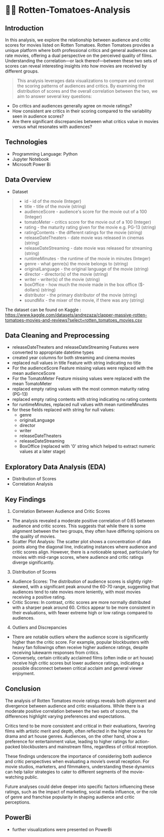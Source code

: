 # 🍅🍅 Rotten-Tomatoes-Analysis

## Introduction 
In this analysis, we explore the relationship between audience and critic scores for movies listed on Rotten Tomatoes. Rotten Tomatoes provides a unique platform where both professional critics and general audiences can rate movies, offering a dual perspective on the perceived quality of films. Understanding the correlation—or lack thereof—between these two sets of scores can reveal interesting insights into how movies are received by different groups.

> This analysis leverages data visualizations to compare and contrast the scoring patterns of audiences and critics. By examining the distribution of scores and the overall correlation between the two, we aim to answer several key questions:

- Do critics and audiences generally agree on movie ratings?
- How consistent are critics in their scoring compared to the variability seen in audience scores?
- Are there significant discrepancies between what critics value in movies versus what resonates with audiences?

## Technologies
- Programming Language: Python
- Jupyter Notebook
- Microsoft Power Bi

## Data Overview

- Dataset
> - id - id of the movie (Integer)                    
> - title - title of the movie (string)                 
> - audienceScore - audience's score for the movie out of a 100 (Integer)        
> - tomatoMeter - critics score for the movie out of a 100  (Integer)           
> - rating - the maturity rating given for the movie e.g. PG-13 (string)              
> - ratingContents - the different ratings for the movie (string)         
> - releaseDateTheaters - date movie was released in cinemas  (string)   
> - releaseDateStreaming  - date movie was released for streaming (string) 
> - runtimeMinutes - the runtime of the movie in minutes (Integer)
> - genre - what genre(s) the movie belongs to (string)                   
> - originalLanguage - the original language of the movie (string)      
> - director - director(s) of the movie (string)               
> - writer - writer(s) of the movie (string)               
> - boxOffice - how much the movie made in the box office ($-dollars) (string)              
> - distributor - the primary distributor of the movie (string)              
> - soundMix - the mixer of the movie, if there was any (string) 

The dataset can be found on Kaggle : https://www.kaggle.com/datasets/andrezaza/clapper-massive-rotten-tomatoes-movies-and-reviews?select=rotten_tomatoes_movies.csv

## Data Cleaning and Preprocessing
  
- releaseDateTheaters and releaseDateStreaming Features were converted to appropriate datetime types
- created year columns for both streaming and cinema movies
- replaced null values in title Feature with string indicating no title
- For the audienceScore Feature missing values were replaced with the mean audienceScore
- For the TomatoMeter Feature missing values were replaced with the mean TomatoMeter
- replaced empty rating values with the most common maturity rating (PG-13)
- replaced empty rating contents with string indicating no rating contents
- for runtimeMinutes, replaced null values with mean runtimeMinutes
- for these fields replaced with string for null values:
  - genre
  - originalLanguage
  - director
  - writer
  - releaseDateTheaters
  - releaseDateStreaming
  - BoxOffice (replaced with '0' string which helped to extract numeric values at a later stage)
 
## Exploratory Data Analysis (EDA)
- Distribution of Scores
- Correlation Analysis

## Key Findings
1. Correlation Between Audience and Critic Scores
- The analysis revealed a moderate positive correlation of 0.65 between audience and critic scores. This suggests that while there is some alignment between the two groups, they often have differing opinions on the quality of movies.
- Scatter Plot Analysis: The scatter plot shows a concentration of data points along the diagonal line, indicating instances where audience and critic scores align. However, there is a noticeable spread, particularly for movies with mid-range scores, where audience and critic ratings diverge significantly.

3. Distribution of Scores
- Audience Scores: The distribution of audience scores is slightly right-skewed, with a significant peak around the 60-70 range, suggesting that audiences tend to rate movies more leniently, with most movies receiving a positive rating.
- Critic Scores: In contrast, critic scores are more normally distributed with a sharper peak around 60. Critics appear to be more consistent in their evaluations, with fewer extreme high or low ratings compared to audiences.

4. Outliers and Discrepancies
- There are notable outliers where the audience score is significantly higher than the critic score. For example, popular blockbusters with heavy fan followings often receive higher audience ratings, despite receiving lukewarm responses from critics.
- Conversely, certain critically acclaimed films (often indie or art house) receive high critic scores but lower audience ratings, indicating a possible disconnect between critical acclaim and general viewer enjoyment.

## Conclusion
The analysis of Rotten Tomatoes movie ratings reveals both alignment and divergence between audience and critic evaluations. While there is a moderate positive correlation between the two sets of scores, the differences highlight varying preferences and expectations.

Critics tend to be more consistent and critical in their evaluations, favoring films with artistic merit and depth, often reflected in the higher scores for drama and art house genres. Audiences, on the other hand, show a preference for entertainment value, leading to higher ratings for action-packed blockbusters and mainstream films, regardless of critical reception.

These findings underscore the importance of considering both audience and critic perspectives when evaluating a movie’s overall reception. For movie studios, marketers, and filmmakers, understanding these dynamics can help tailor strategies to cater to different segments of the movie-watching public.

Future analyses could delve deeper into specific factors influencing these ratings, such as the impact of marketing, social media influence, or the role of genre and franchise popularity in shaping audience and critic perceptions.

## PowerBi
- further visualizations were presented on PowerBi

